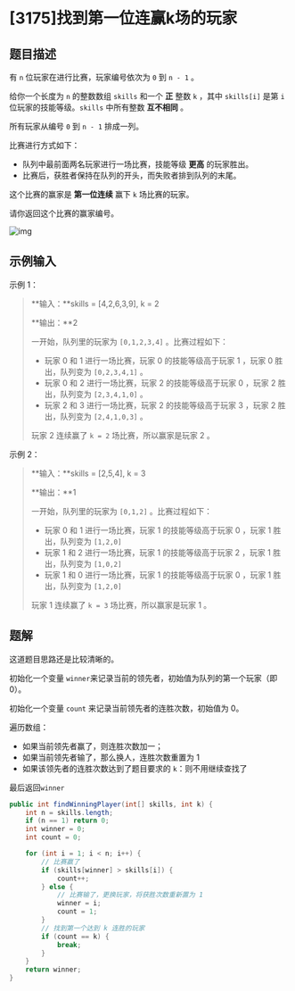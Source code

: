 # [3175]找到第一位连赢k场的玩家

## 题目描述

有 `n` 位玩家在进行比赛，玩家编号依次为 `0` 到 `n - 1` 。

给你一个长度为 `n` 的整数数组 `skills` 和一个 **正** 整数 `k` ，其中 `skills[i]` 是第 `i` 位玩家的技能等级。`skills` 中所有整数 **互不相同** 。

所有玩家从编号 `0` 到 `n - 1` 排成一列。

比赛进行方式如下：

+   队列中最前面两名玩家进行一场比赛，技能等级 **更高** 的玩家胜出。
+   比赛后，获胜者保持在队列的开头，而失败者排到队列的末尾。

这个比赛的赢家是 **第一位连续** 赢下 `k` 场比赛的玩家。

请你返回这个比赛的赢家编号。

![img](https://gitee.com/ziyuexuan/image/raw/master/ziyuexuan/image/202410241501328.jpeg)

## 示例输入

示例 1：

>   **输入：**skills = [4,2,6,3,9], k = 2
>
>   **输出：**2
>
>   一开始，队列里的玩家为 `[0,1,2,3,4]` 。比赛过程如下：
>
>   +   玩家 0 和 1 进行一场比赛，玩家 0 的技能等级高于玩家 1 ，玩家 0 胜出，队列变为 `[0,2,3,4,1]` 。
>   +   玩家 0 和 2 进行一场比赛，玩家 2 的技能等级高于玩家 0 ，玩家 2 胜出，队列变为 `[2,3,4,1,0]` 。
>   +   玩家 2 和 3 进行一场比赛，玩家 2 的技能等级高于玩家 3 ，玩家 2 胜出，队列变为 `[2,4,1,0,3]` 。
>
>   玩家 2 连续赢了 `k = 2` 场比赛，所以赢家是玩家 2 。

示例 2：

>   **输入：**skills = [2,5,4], k = 3
>
>   **输出：**1
>
>   一开始，队列里的玩家为 `[0,1,2]` 。比赛过程如下：
>
>   +   玩家 0 和 1 进行一场比赛，玩家 1 的技能等级高于玩家 0 ，玩家 1 胜出，队列变为 `[1,2,0]` 
>   +   玩家 1 和 2 进行一场比赛，玩家 1 的技能等级高于玩家 2 ，玩家 1 胜出，队列变为 `[1,0,2]` 
>   +   玩家 1 和 0 进行一场比赛，玩家 1 的技能等级高于玩家 0 ，玩家 1 胜出，队列变为 `[1,2,0]` 
>
>   玩家 1 连续赢了 `k = 3` 场比赛，所以赢家是玩家 1 。

## 题解

这道题目思路还是比较清晰的。

初始化一个变量 `winner`来记录当前的领先者，初始值为队列的第一个玩家（即 0）。

初始化一个变量 `count` 来记录当前领先者的连胜次数，初始值为 0。

遍历数组：

+   如果当前领先者赢了，则连胜次数加一；
+   如果当前领先者输了，那么换人，连胜次数重置为 1
+   如果该领先者的连胜次数达到了题目要求的 `k`：则不用继续查找了

最后返回`winner`

```java
public int findWinningPlayer(int[] skills, int k) {
    int n = skills.length;
    if (n == 1) return 0;
    int winner = 0;
    int count = 0;

    for (int i = 1; i < n; i++) {
        // 比赛赢了
        if (skills[winner] > skills[i]) {
            count++;
        } else {
            // 比赛输了，更换玩家，将获胜次数重新置为 1
            winner = i;
            count = 1;
        }
        // 找到第一个达到 k 连胜的玩家
        if (count == k) {
            break;
        }
    }
    return winner;
}
```

